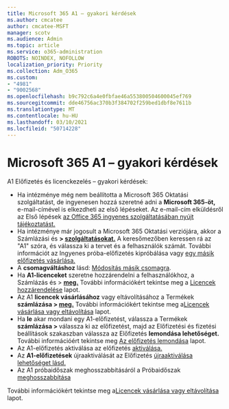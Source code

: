 ```yaml
---
title: Microsoft 365 A1 – gyakori kérdések
ms.author: cmcatee
author: cmcatee-MSFT
manager: scotv
ms.audience: Admin
ms.topic: article
ms.service: o365-administration
ROBOTS: NOINDEX, NOFOLLOW
localization_priority: Priority
ms.collection: Adm_O365
ms.custom:
- "4981"
- "9002568"
ms.openlocfilehash: b9c792c6a4e0fbfae46a553800504600045ef769
ms.sourcegitcommit: dde46756ac370b3f384702f259bed1dbf8e7611b
ms.translationtype: MT
ms.contentlocale: hu-HU
ms.lasthandoff: 03/10/2021
ms.locfileid: "50714228"
---
```

# <a name="microsoft-365-a1-faq"></a>Microsoft 365 A1 – gyakori kérdések

A1 Előfizetés és licenckezelés – gyakori kérdések:

- Ha intézménye még nem beállította a Microsoft 365 Oktatási szolgáltatást, de ingyenesen hozzá szeretné adni a **Microsoft 365-öt,** e-mail-címével is elkezdheti az első lépéseket. Az e-mail-cím elküldésről az Első lépések [az Office 365 ingyenes szolgáltatásában nyújt tájékoztatást.](https://www.microsoft.com/education/products/office)  
- Ha intézménye már jogosult a Microsoft 365 Oktatási verziójára, akkor a Számlázási és **> [szolgáltatásokat.](https://go.microsoft.com/fwlink/p/?linkid=868433)** A keresőmezőben keressen rá az "A1" szóra, és válassza ki a tervet és a felhasználók számát. További információt az [](https://docs.microsoft.com/microsoft-365/commerce/try-or-buy-microsoft-365#try-a-free-trial-subscription) Ingyenes próba-előfizetés kipróbálása vagy [egy másik előfizetés vásárlása.](https://docs.microsoft.com/microsoft-365/commerce/try-or-buy-microsoft-365#buy-a-different-subscription)
- A **csomagváltáshoz** lásd: [Módosítás másik csomagra](https://docs.microsoft.com/microsoft-365/commerce/subscriptions/upgrade-to-different-plan).
- Ha **A1-licenceket** szeretne hozzárendelni a felhasználókhoz, a Számlázás és > **[meg.](https://go.microsoft.com/fwlink/p/?linkid=842264)** További információkért tekintse meg a [Licencek hozzárendelése](https://docs.microsoft.com/microsoft-365/admin/manage/assign-licenses-to-users) lapot.
- Az A1 **licencek vásárlásához** vagy eltávolításához a Termékek **számlázása > [meg.](https://go.microsoft.com/fwlink/p/?linkid=842054)** További információkért tekintse meg a[Licencek vásárlása vagy eltávolítása](https://docs.microsoft.com/microsoft-365/commerce/licenses/buy-licenses#buy-or-remove-licenses-for-your-business-subscription) lapot.
- Ha **le** akar mondani egy A1-előfizetést, válassza a Termékek  **számlázása > [](https://go.microsoft.com/fwlink/p/?linkid=842054)** válassza ki az előfizetést, majd az Előfizetési és fizetési beállítások szakaszban válassza az Előfizetés **lemondása lehetőséget.** További információért tekintse meg [Az előfizetés lemondása](https://docs.microsoft.com/microsoft-365/commerce/subscriptions/cancel-your-subscription) lapot.
- Az  A1-előfizetés aktiválása az előfizetés [aktiválása.](https://docs.microsoft.com/alchemyinsights/activate-your-office-365-subscription)
- Az **A1-előfizetések** újraaktiválását az Előfizetés [újraaktiválása lehetőséget lásd.](https://docs.microsoft.com/alchemyinsights/reactivate-your-subscription)
- Az  A1 próbaidőszak meghosszabbításáról a Próbaidőszak [meghosszabbítása](https://docs.microsoft.com/microsoft-365/commerce/extend-your-trial)

További információkért tekintse meg a[Licencek vásárlása vagy eltávolítása](https://docs.microsoft.com/microsoft-365/commerce/licenses/buy-licenses) lapot.